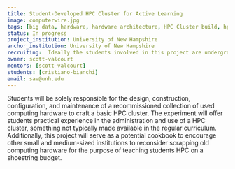 ```yaml
---
title: Student-Developed HPC Cluster for Active Learning
image: computerwire.jpg
tags: [big data, hardware, hardware architecture, HPC Cluster build, hpc operations, HPCs, hw/sw integration]
status: In progress
project_institution: University of New Hampshire
anchor_institution: University of New Hampshire
recruiting:  Ideally the students involved in this project are undergraduate or graduate students with experience in system administration of Linux/UNIX computers and have thought about HPC as a potential tool to be used in computing.
owner: scott-valcourt
mentors: [scott-valcourt]
students: [cristiano-bianchi]
email: sav@unh.edu
---
```


Students will be solely responsible for the design, construction, configuration, and maintenance of a recommissioned collection of used computing hardware to craft a basic HPC cluster. The experiment will offer students practical experience in the administration and use of a HPC cluster, something not typically made available in the regular curriculum. Additionally, this project will serve as a potential cookbook to encourage other small and medium-sized institutions to reconsider scrapping old computing hardware for the purpose of teaching students HPC on a shoestring budget.
